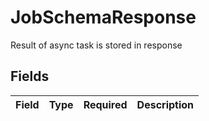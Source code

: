 # JobSchemaResponse

Result of async task is stored in response


## Fields

| Field       | Type        | Required    | Description |
| ----------- | ----------- | ----------- | ----------- |